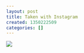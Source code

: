 ```yaml
---
layout: post
title: Taken with Instagram
created: 1350222509
categories: []
---
```

<img src="http://25.media.tumblr.com/tumblr_mbvycv7cPz1rsr8w3o1_500.jpg"/><br/><br/>
